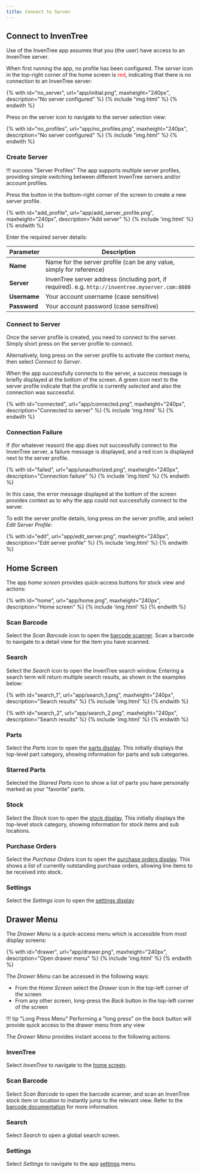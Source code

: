 ```yaml
---
title: Connect to Server
---
```


## Connect to InvenTree

Use of the InvenTree app assumes that you (the user) have access to an InvenTree server.

When first running the app, no profile has been configured. The *server* icon in the top-right corner of the home screen is <span style='color: red'>red</span>, indicating that there is no connection to an InvenTree server:

{% with id="no_server", url="app/initial.png", maxheight="240px", description="No server configured" %}
{% include "img.html" %}
{% endwith %}

Press on the server icon to navigate to the server selection view:

{% with id="no_profiles", url="app/no_profiles.png", maxheight="240px", description="No server configured" %}
{% include "img.html" %}
{% endwith %}


### Create Server

!!! success "Server Profiles"
    The app supports multiple server profiles, providing simple switching between different InvenTree servers and/or account profiles.

Press the <span class='fas fa-plus-circle blue'></span> button in the bottom-right corner of the screen to create a new server profile.

{% with id="add_profile", url="app/add_server_profile.png", maxheight="240px", description="Add server" %}
{% include 'img.html' %}
{% endwith %}

Enter the required server details:

| Parameter | Description |
| --- | --- |
| **Name** | Name for the server profile (can be any value, simply for reference) |
| **Server** | InvenTree server address (including port, if required). e.g. `http://inventree.myserver.com:8080` |
| **Username** | Your account username (case sensitive) |
| **Password** | Your account password (case sensitive) |

### Connect to Server

Once the server profile is created, you need to connect to the server. Simply short press on the server profile to connect.

Alternatively, long press on the server profile to activate the context menu, then select *Connect to Server*.

When the app successfully connects to the server, a success message is briefly displayed at the bottom of the screen. A green <span class='fas fa-check-circle green'></span> icon next to the server profile indicate that the profile is currently *selected* and also the connection was successful.

{% with id="connected", url="app/connected.png", maxheight="240px", description="Connected to server" %}
{% include 'img.html' %}
{% endwith %}

### Connection Failure

If (for whatever reason) the app does not successfully connect to the InvenTree server, a failure message is displayed, and a red <span class='fas fa-times-circle red'></span> icon is displayed next to the server profile.

{% with id="failed", url="app/unauthorized.png", maxheight="240px", description="Connection failure" %}
{% include 'img.html' %}
{% endwith %}

In this case, the error message displayed at the bottom of the screen provides context as to why the app could not successfully connect to the server.

To edit the server profile details, long press on the server profile, and select *Edit Server Profile*:

{% with id="edit", url="app/edit_server.png", maxheight="240px", description="Edit server profile" %}
{% include 'img.html' %}
{% endwith %}

## Home Screen

The app *home screen* provides quick-access buttons for stock view and actions:

{% with id="home", url="app/home.png", maxheight="240px", description="Home screen" %}
{% include 'img.html' %}
{% endwith %}

### Scan Barcode

Select the *Scan Barcode* icon to open the [barcode scanner](./barcode.md). Scan a barcode to navigate to a detail view for the item you have scanned.

### Search

Select the *Search* icon to open the InvenTree search window. Entering a search term will return multiple search results, as shown in the examples below:

{% with id="search_1", url="app/search_1.png", maxheight="240px", description="Search results" %}
{% include 'img.html' %}
{% endwith %}

{% with id="search_2", url="app/search_2.png", maxheight="240px", description="Search results" %}
{% include 'img.html' %}
{% endwith %}

### Parts

Select the *Parts* icon to open the [parts display](./part.md). This initially displays the top-level part category, showing information for parts and sub categories.

### Starred Parts

Selected the *Starred Parts* icon to show a list of parts you have personally marked as your "favorite" parts.

### Stock

Select the *Stock* icon to open the [stock display](./stock.md). This initially displays the top-level stock category, showing information for stock items and sub locations.

### Purchase Orders

Select the *Purchase Orders* icon to open the [purchase orders display](./po.md). This shows a list of currently outstanding purchase orders, allowing line items to be received into stock.

### Settings

Select the *Settings* icon to open the [settings display](./settings.md)

## Drawer Menu

The *Drawer Menu* is a quick-access menu which is accessible from most display screens:

{% with id="drawer", url="app/drawer.png", maxheight="240px", description="Open drawer menu" %}
{% include 'img.html' %}
{% endwith %}

The *Drawer Menu* can be accessed in the following ways:

- From the *Home Screen* select the *Drawer* icon in the top-left corner of the screen
- From any other screen, long-press the *Back* button in the top-left corner of the screen

!!! tip "Long Press Menu"
    Performing a "long press" on the *back* button will provide quick access to the drawer menu from any view

The *Drawer Menu* provides instant access to the following actions:

### InvenTree

Select *InvenTree* to navigate to the [home screen](#home-screen).

### Scan Barcode

Select *Scan Barcode* to open the barcode scanner, and scan an InvenTree stock item or location to instantly jump to the relevant view. Refer to the [barcode documentation](./barcode.md) for more information.

### Search

Select *Search* to open a global search screen.

### Settings

Select *Settings* to navigate to the app [settings](./settings.md) menu.

